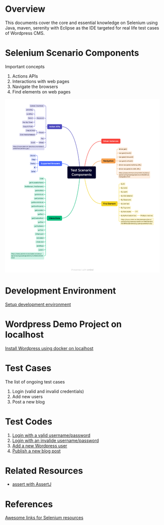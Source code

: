 # Overview 

This documents cover the core and essential knowledge on Selenium using Java, maven, serenity with Eclipse as the IDE targeted for real life test cases of Wordpress CMS. 

# Selenium Scenario Components 

Important concepts 
1. Actions APIs
2. Interactions with web pages
3. Navigate the browsers
4. Find elements on web pages 

![Selenium Scenario Components ](https://github.com/vuhung16au/selenium/blob/main/Test-Scenario-Components.png?raw=true)

# Development Environment 

[Setup development environment](https://github.com/vuhung16au/selenium/blob/main/setup-Selenium-on-MacOSX.md)

# Wordpress Demo Project on localhost 
[Install Wordpress using docker on localhost](https://github.com/vuhung16au/selenium/blob/main/Install-Worldpress-on-Localhost-Using-Docker.md)

# Test Cases 

The list of ongoing test cases 

1. Login (valid and invalid credentials)
2. Add new users
3. Post a new blog 

# Test Codes 

1. [Login with a valid username/password](https://github.com/vuhung16au/selenium/blob/main/loginInvalidUsernamePassword.java)
2. [Login with an invalide username/password](https://github.com/vuhung16au/selenium/blob/main/loginValidUsernamePassword.java) 
3. [Add a new Wordpress user](https://github.com/vuhung16au/selenium/blob/main/addUser.java)
4. [Publish a new blog post](https://github.com/vuhung16au/selenium/blob/main/publishNewBlogPost.java)

# Related Resources 

- [assert with AssertJ](https://github.com/vuhung16au/selenium/blob/main/assertJ.md)
# References 
[Awesome links for Selenium resources](https://github.com/vuhung16au/selenium/blob/main/selenium-awesomeness.md)
